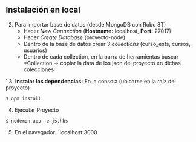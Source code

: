
## Instalación en local
  
 2. Para importar base de datos (desde MongoDB con Robo 3T)
    - Hacer *New Connection* (**Hostname:** localhost, **Port:** 27017)
    - Hacer *Create Database* (proyecto-node)
    - Dentro de la base de datos crear 3 *collections* (curso_ests, cursos, usuarios)
    - Dentro de cada collection, en la barra de herramientas buscar *Collection -> copiar la data de los json del proyecto en dichas colecciones
    
 
` 3. **Instalar las dependencias:** En la consola (ubicarse en la raíz del proyecto)  
 
```
$ npm install
```
4. Ejecutar Proyecto

```
$ nodemon app -e js,hbs
```
5. En el navegador:    `localhost:3000

